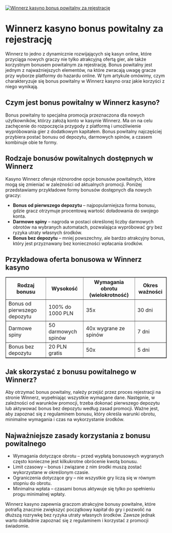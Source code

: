 [![Winnerz kasyno bonus powitalny za rejestrację](https://123-caf.pages.dev/gitsignup.png)](https://vrmoo.ru/Bt82HjjY)

<h1>Winnerz kasyno bonus powitalny za rejestrację</h1> <p>Winnerz to jedno z dynamicznie rozwijających się kasyn online, które przyciąga nowych graczy nie tylko atrakcyjną ofertą gier, ale także korzystnym bonusem powitalnym za rejestrację. Bonus powitalny jest jednym z najważniejszych elementów, na które zwracają uwagę gracze przy wyborze platformy do hazardu online. W tym artykule omówimy, czym charakteryzuje się bonus powitalny w Winnerz kasyno oraz jakie korzyści z niego wynikają.</p>  <h2>Czym jest bonus powitalny w Winnerz kasyno?</h2> <p>Bonus powitalny to specjalna promocja przeznaczona dla nowych użytkowników, którzy założą konto w kasynie Winnerz. Ma on na celu zachęcenie do rozpoczęcia przygody z platformą i umożliwienie wypróbowania gier z dodatkowym kapitałem. Bonus powitalny najczęściej przybiera postać bonusu od depozytu, darmowych spinów, a czasem kombinuje obie te formy.</p>  <h2>Rodzaje bonusów powitalnych dostępnych w Winnerz</h2> <p>Kasyno Winnerz oferuje różnorodne opcje bonusów powitalnych, które mogą się zmieniać w zależności od aktualnych promocji. Poniżej przedstawiamy przykładowe formy bonusów dostępnych dla nowych graczy:</p>  <ul>   <li><strong>Bonus od pierwszego depozytu</strong> – najpopularniejsza forma bonusu, gdzie gracz otrzymuje procentową wartość doładowania do swojego konta.</li>   <li><strong>Darmowe spiny</strong> – nagroda w postaci określonej liczby darmowych obrotów na wybranych automatach, pozwalająca wypróbować gry bez ryzyka utraty własnych środków.</li>   <li><strong>Bonus bez depozytu</strong> – mniej powszechny, ale bardzo atrakcyjny bonus, który jest przyznawany bez konieczności wpłacania środków.</li> </ul>  <h2>Przykładowa oferta bonusowa w Winnerz kasyno</h2> <table border="1" cellpadding="8" cellspacing="0" style="border-collapse: collapse; max-width: 600px;">   <thead>     <tr>       <th>Rodzaj bonusu</th>       <th>Wysokość</th>       <th>Wymagania obrotu (wielokrotność)</th>       <th>Okres ważności</th>     </tr>   </thead>   <tbody>     <tr>       <td>Bonus od pierwszego depozytu</td>       <td>100% do 1000 PLN</td>       <td>35x</td>       <td>30 dni</td>     </tr>     <tr>       <td>Darmowe spiny</td>       <td>50 darmowych spinów</td>       <td>40x wygrane ze spinów</td>       <td>7 dni</td>     </tr>     <tr>       <td>Bonus bez depozytu</td>       <td>20 PLN gratis</td>       <td>50x</td>       <td>5 dni</td>     </tr>   </tbody> </table>  <h2>Jak skorzystać z bonusu powitalnego w Winnerz?</h2> <p>Aby otrzymać bonus powitalny, należy przejść przez proces rejestracji na stronie Winnerz, wypełniając wszystkie wymagane dane. Następnie, w zależności od warunków promocji, trzeba dokonać pierwszego depozytu lub aktywować bonus bez depozytu według zasad promocji. Ważne jest, aby zapoznać się z regulaminem bonusu, który określa warunki obrotu, minimalne wymagania i czas na wykorzystanie środków.</p>  <h2>Najważniejsze zasady korzystania z bonusu powitalnego</h2> <ul>   <li>Wymagania dotyczące obrotu – przed wypłatą bonusowych wygranych często konieczne jest kilkukrotne obrócenie kwotą bonusu.</li>   <li>Limit czasowy – bonus i związane z nim środki muszą zostać wykorzystane w określonym czasie.</li>   <li>Ograniczenia dotyczące gry – nie wszystkie gry liczą się w równym stopniu do obrotu.</li>   <li>Minimalna wpłata – czasami bonus aktywuje się tylko po spełnieniu progu minimalnej wpłaty.</li> </ul>  <p>Winnerz kasyno zapewnia graczom atrakcyjne bonusy powitalne, które potrafią znacznie zwiększyć początkowy kapitał do gry i pozwolić na dłuższą rozrywkę bez ryzyka utraty własnych środków. Zawsze jednak warto dokładnie zapoznać się z regulaminem i korzystać z promocji świadomie.</p>
